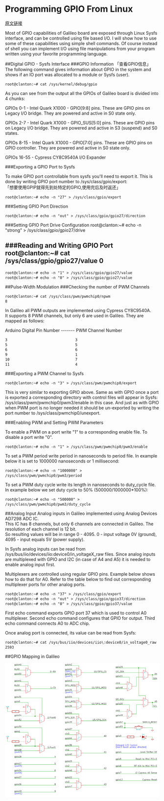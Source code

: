 Programming GPIO From Linux
====
[原文链接](http://www.malinov.com/Home/sergey-s-blog/intelgalileo-programminggpiofromlinux)

Most of GPIO capabilities of Galileo board are exposed through Linux Sysfs interface, and can be controlled using file based I/O. I will show how to use some of these capabilities using simple shell commands. Of course instead of shell you can implement I/O using file manipulations from your program written using your favorite programming language.
	

##Digital GPIO - Sysfs Interface
###GPIO Information	 「查看GPIO信息」
The following command gives information about GPIO in the system and shows if an IO port was allocated to a module or Sysfs (user). 

	root@clanton:~# cat /sys/kernel/debug/gpio

As you can see from the output all the GPIOs of Galileo board is divided into 4 chunks:    

GPIOs 0-1 - Intel Quark X1000 - GPIO[9:8] pins. These are GPIO pins on Legacy I/O bridge. They are powered and active in S0 state only.    

GPIOs 2-7 - Intel Quark X1000 - GPIO_SUS[5:0] pins. These are GPIO pins on Legacy I/O bridge. They are powered and active in S3 (suspend) and S0 states.    

GPIOs 8-15 - Intel Quark X1000 - GPIO[7:0] pins. These are GPIO pins on GPIO controller. They are powered and active in S0 state only.   

GPIOs 16-55 - Cypress CY8C9540A I/O Expander


###Exporting a GPIO Port to Sysfs

To make GPIO port controllable from sysfs you'll need to export it. This is done by writing GPIO port number to /sys/class/gpio/export:   
「想要使用GPIP就得先到处特定的GPIO,使用完后及时返还」
 
	root@clanton:~# echo -n "27" > /sys/class/gpio/export
	
	
###Setting GPIO Port Direction

	root@clanton:~# echo -n "out" > /sys/class/gpio/gpio27/direction
	
###Setting GPIO Port Drive Configuration
	root@clanton:~# echo -n "strong" > /sys/class/gpio/gpio27/drive
	
###Reading and Writing GPIO Port
	root@clanton:~# cat /sys/class/gpio/gpio27/value
	0
---
	root@clanton:~# echo -n "1" > /sys/class/gpio/gpio27/value
	root@clanton:~# echo -n "0" > /sys/class/gpio/gpio27/value
	
	
##Pulse-Width Modulation
###Checking the number of PWM Channels

	root@clanton:~# cat /sys/class/pwm/pwmchip0/npwm
	8

In Galileo all PWM outputs are implemented using Cypress CY8C9540A.    
It supports 8 PWM channels, but only 6 are used in Galileo. They are mapped as follows:


  Arduino Digital Pin Number ------- PWM Channel Number
  
 	3								3
 	5								5
 	6	 							6
 	9	 							1
 	10	 							7
 	11	 							4
 	
 	
###Exporting a PWM Channel to Sysfs

	root@clanton:~# echo -n "3" > /sys/class/pwm/pwmchip0/export

This is very similar to exporting GPIO above. Same as with GPIO once a port is exported a corresponding directory with control files will appear in Sysfs: /sys/class/pwm/pwmchip0/pwm3/enable in this case. And just as with GPIO when PWM port is no longer needed it should be un-exported by writing the port number to /sys/class/pwmchip0/unexport.

###Enabling PWM and Setting PWM Parameters

To enable a PWM on a port write "1" to a corresponding enable file. To disable a port write "0".

	root@clanton:~# echo -n "1" > /sys/class/pwm/pwmchip0/pwm3/enable
	
To set a PWM period write period in nanoseconds to period file. In example below it is set to 1000000 nanoseconds or 1 millisecond:
	
	root@clanton:~# echo -n "1000000" > /sys/class/pwm/pwmchip0/pwm3/period
	
To set a PWM duty cycle write its length in nanoseconds to duty_cycle file. In example below we set duty cycle to 50% (500000/1000000*100%):

	root@clanton:~# echo -n "500000" > /sys/class/pwm/pwmchip0/pwm3/duty_cycle
	
##Analog Input
Analog inputs in Galileo implemented using Analog Devices AD7298 ADC IC.    
This IC has 8 channels, but only 6 channels are connected in Galileo. The resolution of each channel is 12 bit.    
So resulting values will be in range 0 - 4095. 0 - input voltage 0V (ground), 4095 - input equals 5V (power supply).

In Sysfs analog inputs can be read from /sys/bus/iio/devices/iio:device0/in_voltageX_raw files. Since analog inputs are multiplexed with GPIO and I2C (in case of A4 and A5) it is needed to enable analog input first.    

Multiplexers are controlled using regular GPIO pins. Example below shows how to do that for A0. Refer to the table below to find out corresponding multiplexer ports for other analog ports.

	root@clanton:~# echo -n "37" > /sys/class/gpio/export
	root@clanton:~# echo -n "out" > /sys/class/gpio/gpio37/direction
	root@clanton:~# echo -n "0" > /sys/class/gpio/gpio37/value
	
First echo command exports GPIO port 37 which is used to control A0 multiplexer. Second echo command configures that GPIO for output. Third echo command connects A0 to ADC chip.

Once analog port is connected, its value can be read from Sysfs:
	
	root@clanton:~# cat /sys/bus/iio/devices/iio\:device0/in_voltage0_raw
	2593
	

##GPIO Mapping in Galileo

![github](./Galileo_Linux_IO.png)



